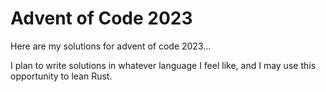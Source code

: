 # Advent of Code 2023

Here are my solutions for advent of code 2023...

I plan to write solutions in whatever language I feel like, and I may use this opportunity to lean Rust.